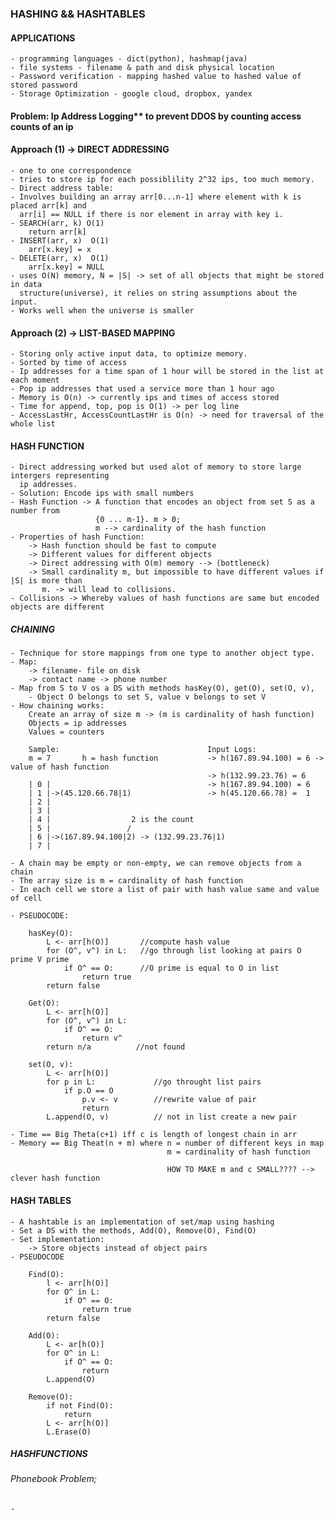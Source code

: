 ### HASHING && HASHTABLES

#### APPLICATIONS
    - programming languages - dict(python), hashmap(java)
    - file systems - filename & path and disk physical location 
    - Password verification - mapping hashed value to hashed value of stored password
    - Storage Optimization - google cloud, dropbox, yandex

#### Problem: Ip Address Logging** to prevent DDOS by counting access counts of an ip

#### Approach (1) -> DIRECT ADDRESSING
    - one to one correspondence
    - tries to store ip for each possiblility 2^32 ips, too much memory.
    - Direct address table:
    - Involves building an array arr[0...n-1] where element with k is placed arr[k] and
      arr[i] == NULL if there is nor element in array with key i.
    - SEARCH(arr, k) O(1)
        return arr[k]
    - INSERT(arr, x)  O(1)
        arr[x.key] = x
    - DELETE(arr, x)  O(1)
        arr[x.key] = NULL
    - uses O(N) memory, N = |S| -> set of all objects that might be stored in data 
      structure(universe), it relies on string assumptions about the input.
    - Works well when the universe is smaller

#### Approach (2) -> LIST-BASED MAPPING
    - Storing only active input data, to optimize memory.
    - Sorted by time of access
    - Ip addresses for a time span of 1 hour will be stored in the list at each moment
    - Pop ip addresses that used a service more than 1 hour ago
    - Memory is O(n) -> currently ips and times of access stored
    - Time for append, top, pop is O(1) -> per log line 
    - AccessLastHr, AccessCountLastHr is O(n) -> need for traversal of the whole list

#### HASH FUNCTION
    - Direct addressing worked but used alot of memory to store large intergers representing
      ip addresses.
    - Solution: Encode ips with small numbers
    - Hash Function -> A function that encodes an object from set S as a number from 
                       {0 ... m-1}. m > 0;
                       m --> cardinality of the hash function
    - Properties of hash Function:
        -> Hash function should be fast to compute
        -> Different values for different objects
        -> Direct addressing with O(m) memory --> (bottleneck)
        -> Small cardinality m, but impossible to have different values if |S| is more than
           m. -> will lead to collisions.
    - Collisions -> Whereby values of hash functions are same but encoded objects are different

##### CHAINING
    - Technique for store mappings from one type to another object type.
    - Map:
        -> filename- file on disk
        -> contact name -> phone number
    - Map from S to V os a DS with methods hasKey(O), get(O), set(O, v),
        - Object O belongs to set S, value v belongs to set V
    - How chaining works:
        Create an array of size m -> (m is cardinality of hash function)
        Objects = ip addresses
        Values = counters

        Sample:                                 Input Logs:
        m = 7       h = hash function           -> h(167.89.94.100) = 6 -> value of hash function
                                                -> h(132.99.23.76) = 6 
        | 0 |                                   -> h(167.89.94.100) = 6
        | 1 |->(45.120.66.78|1)                 -> h(45.120.66.78) =  1
        | 2 |
        | 3 |
        | 4 |                  2 is the count 
        | 5 |                 /
        | 6 |->(167.89.94.100|2) -> (132.99.23.76|1) 
        | 7 |

    - A chain may be empty or non-empty, we can remove objects from a chain
    - The array size is m = cardinality of hash function
    - In each cell we store a list of pair with hash value same and value of cell
    
    - PSEUDOCODE:
        
        hasKey(O):
            L <- arr[h(O)]       //compute hash value
            for (O^, v^) in L:   //go through list looking at pairs O prime V prime 
                if O^ == O:      //O prime is equal to O in list
                    return true
            return false

        Get(O):
            L <- arr[h(O)]
            for (O^, v^) in L:
                if O^ == O:
                    return v^
            return n/a          //not found

        set(O, v):
            L <- arr[h(O)]
            for p in L:             //go throught list pairs
                if p.O == O
                    p.v <- v        //rewrite value of pair
                    return
            L.append(O, v)          // not in list create a new pair
        
    - Time == Big Theta(c+1) iff c is length of longest chain in arr
    - Memory == Big Theat(n + m) where n = number of different keys in map
                                       m = cardinality of hash function

                                       HOW TO MAKE m and c SMALL???? --> clever hash function

#### HASH TABLES
    - A hashtable is an implementation of set/map using hashing
    - Set a DS with the methods, Add(O), Remove(O), Find(O)
    - Set implementation:
        -> Store objects instead of object pairs
    - PSEUDOCODE
        
        Find(O):
            l <- arr[h(O)]
            for O^ in L:
                if O^ == O:
                    return true
            return false

        Add(O):
            L <- ar[h(O)]
            for O^ in L:
                if O^ == O:
                    return
            L.append(O)

        Remove(O):
            if not Find(O):
                return
            L <- arr[h(O)]
            L.Erase(O)

##### HASHFUNCTIONS

###### Phonebook Problem;
    - 


















